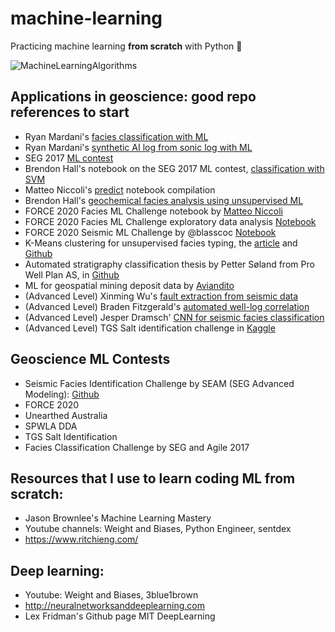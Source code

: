 # machine-learning
Practicing machine learning **from scratch** with Python 🐍

![MachineLearningAlgorithms](https://user-images.githubusercontent.com/51282928/75629032-2dc05400-5c11-11ea-9ab0-c920e79b6d66.png)

## Applications in geoscience: good repo references to start
* Ryan Mardani's [facies classification with ML](https://github.com/mardani72/Facies-Classification-Machine-Learning)
* Ryan Mardani's [synthetic AI log from sonic log with ML](https://github.com/mardani72/AI_ML_Seismic_Log)
* SEG 2017 [ML contest](https://github.com/seg/2016-ml-contest)
* Brendon Hall's notebook on the SEG 2017 ML contest, [classification with SVM](https://github.com/mycarta/Force-2020-Machine-Learning-competition_predict-lithology-EDA)
* Matteo Niccoli's [predict](https://github.com/mycarta/predict) notebook compilation
* Brendon Hall's [geochemical facies analysis using unsupervised ML](https://github.com/brendonhall/clustering_tutorial)
* FORCE 2020 Facies ML Challenge notebook by [Matteo Niccoli](https://github.com/mycarta/Force-2020-Machine-Learning-competition_predict-lithology-EDA)
* FORCE 2020 Facies ML Challenge exploratory data analysis [Notebook](https://nbviewer.jupyter.org/urls/gitlab.com/hilde.tveit.haland/public-notebooks/-/raw/master/Force%202020-%20CegalWells%20EDA.ipynb)
* FORCE 2020 Seismic ML Challenge by @blasscoc [Notebook](https://github.com/blasscoc/easy-as)
* K-Means clustering for unsupervised facies typing, the [article](https://towardsdatascience.com/machine-learning-applied-to-geophysical-well-log-data-58ebb6ee2bc6) and [Github](https://github.com/tannisthamaiti/ML_well_log)
* Automated stratigraphy classification thesis by Petter Søland from Pro Well Plan AS, in [Github](https://github.com/pro-well-plan/thesis_stratigraphy_prediction_2019) 
* ML for geospatial mining deposit data by [Aviandito](https://github.com/aviandito/geospatial-ml)
* (Advanced Level) Xinming Wu's [fault extraction from seismic data](https://github.com/xinwucwp/faultSeg/blob/master/predNew.ipynb)
* (Advanced Level) Braden Fitzgerald's [automated well-log correlation](https://github.com/dfitzgerald3/AutomatedWellLogCorrelation)
* (Advanced Level) Jesper Dramsch' [CNN for seismic facies classification](https://github.com/mycarta/Force-2020-Machine-Learning-competition_predict-lithology-EDA)
* (Advanced Level) TGS Salt identification challenge in [Kaggle](https://www.kaggle.com/c/tgs-salt-identification-challenge/notebooks)

## Geoscience ML Contests
* Seismic Facies Identification Challenge by SEAM (SEG Advanced Modeling): [Github](https://github.com/AIcrowd/seismic-facies-identification-starter-kit)
* FORCE 2020
* Unearthed Australia
* SPWLA DDA
* TGS Salt Identification 
* Facies Classification Challenge by SEG and Agile 2017

## Resources that I use to learn coding ML from scratch:
* Jason Brownlee's Machine Learning Mastery
* Youtube channels: Weight and Biases, Python Engineer, sentdex
* https://www.ritchieng.com/

## Deep learning:
* Youtube: Weight and Biases, 3blue1brown
* http://neuralnetworksanddeeplearning.com
* Lex Fridman's Github page MIT DeepLearning
